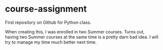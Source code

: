 # course-assignment
First repository on Github for Python class.

 When creating this, I was enrolled in two Summer courses. Turns out, having two Summer courses at the same time is a pretty darn bad idea. I will try to manage my time much better next time.
